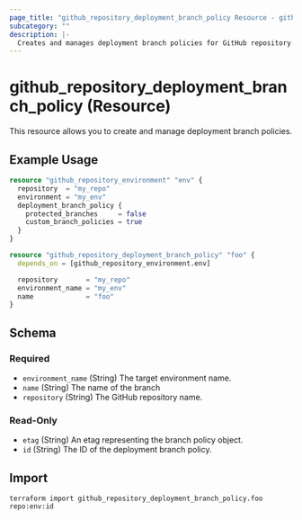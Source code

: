 ```yaml
---
page_title: "github_repository_deployment_branch_policy Resource - github"
subcategory: ""
description: |-
  Creates and manages deployment branch policies for GitHub repository environments
---
```


# github_repository_deployment_branch_policy (Resource)

This resource allows you to create and manage deployment branch policies.

## Example Usage

```terraform
resource "github_repository_environment" "env" {
  repository  = "my_repo"
  environment = "my_env"
  deployment_branch_policy {
    protected_branches     = false
    custom_branch_policies = true
  }
}

resource "github_repository_deployment_branch_policy" "foo" {
  depends_on = [github_repository_environment.env]

  repository       = "my_repo"
  environment_name = "my_env"
  name             = "foo"
}
```

<!-- schema generated by tfplugindocs -->
## Schema

### Required

- `environment_name` (String) The target environment name.
- `name` (String) The name of the branch
- `repository` (String) The GitHub repository name.

### Read-Only

- `etag` (String) An etag representing the branch policy object.
- `id` (String) The ID of the deployment branch policy.

## Import

```shell
terraform import github_repository_deployment_branch_policy.foo repo:env:id
```
